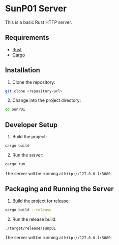 # SunP01 Server

This is a basic Rust HTTP server.

## Requirements

- [Rust](https://www.rust-lang.org/tools/install)
- [Cargo](https://doc.rust-lang.org/cargo/)

## Installation

1. Clone the repository:

```bash
git clone <repository-url>
```

2. Change into the project directory:

```bash
cd SunP01
```

## Developer Setup

1. Build the project:

```bash
cargo build
```

2. Run the server:

```bash
cargo run
```

The server will be running at `http://127.0.0.1:8080`.

## Packaging and Running the Server

1. Build the project for release:

```bash
cargo build --release
```

2. Run the release build:

```bash
./target/release/sunp01
```

The server will be running at `http://127.0.0.1:8080`.